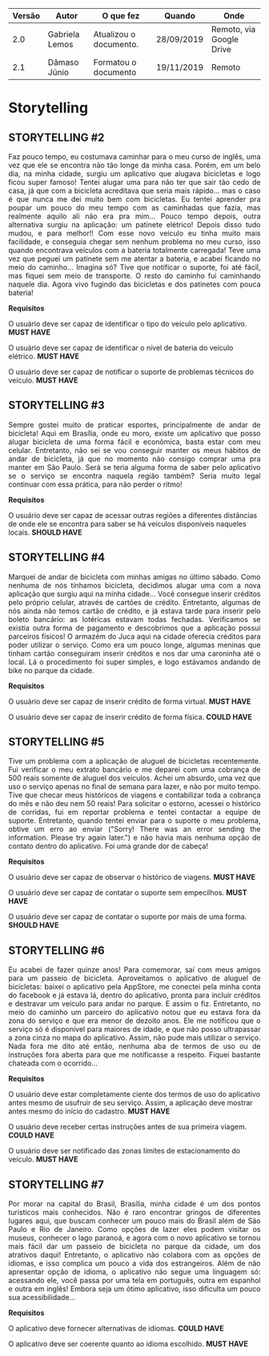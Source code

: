 |Versão| Autor | O que fez |  Quando | Onde |
|------|------| --------  |-------- | -----|
|2.0| Gabriela Lemos | Atualizou o documento. |28/09/2019| Remoto, via Google Drive|
|2.1| Dâmaso Júnio | Formatou o documento | 19/11/2019 | Remoto |


# Storytelling


## STORYTELLING #2
<p align="justify">Faz pouco tempo, eu costumava caminhar para o meu curso de inglês, uma vez que ele se encontra não tão longe da minha casa. Porém, em um belo dia, na minha cidade, surgiu um aplicativo que alugava bicicletas e logo ficou super famoso! Tentei alugar uma para não ter que sair tão cedo de casa, já que com a bicicleta acreditava que seria mais rápido... mas o caso é que nunca me dei muito bem com bicicletas. Eu tentei aprender pra poupar um pouco do meu tempo com as caminhadas que fazia, mas realmente aquilo ali não era pra mim... Pouco tempo depois, outra alternativa surgiu na aplicação: um patinete elétrico! Depois disso tudo mudou, e para melhor!! Com esse novo veículo eu tinha muito mais facilidade, e conseguia chegar sem nenhum problema no meu curso, isso quando encontrava veículos com a bateria totalmente carregada! Teve uma vez que peguei um patinete sem me atentar a bateria, e acabei ficando no meio do caminho... Imagina só? Tive que notificar o suporte, foi até fácil, mas fiquei sem meio de transporte. O resto do caminho fui caminhando naquele dia. Agora vivo fugindo das bicicletas e dos patinetes com pouca bateria!</p>

**Requisitos**

O usuário deve ser capaz de identificar o tipo do veículo pelo aplicativo. **MUST HAVE**

O usuário deve ser capaz de identificar o nível de bateria do veículo elétrico. **MUST HAVE**

O usuário deve ser capaz de notificar o suporte de problemas técnicos do veículo. **MUST HAVE**

## STORYTELLING #3

<p align="justify">Sempre gostei muito de praticar esportes, principalmente de andar de bicicleta! Aqui em Brasília, onde eu moro, existe um aplicativo que posso alugar bicicleta de uma forma fácil e econômica, basta estar com meu celular. Entretanto, não sei se vou conseguir manter os meus hábitos de andar de bicicleta, já que no momento não consigo comprar uma pra manter em São Paulo. Será se teria alguma forma de saber pelo aplicativo se o serviço se encontra naquela região também? Seria muito legal continuar com essa prática, para não perder o ritmo!</p>

**Requisitos**

O usuário deve ser capaz de acessar outras regiões a diferentes distâncias de onde ele se encontra para saber se há veículos disponíveis naqueles locais. **SHOULD HAVE**

## STORYTELLING #4
<p align="justify">Marquei de andar de bicicleta com minhas amigas no último sábado. Como nenhuma de nós tínhamos bicicleta, decidimos alugar uma com a nova aplicação que surgiu aqui na minha cidade... Você consegue inserir créditos pelo próprio celular, através de cartões de crédito. Entretanto, algumas de nós ainda não temos cartão de crédito, e já estava tarde para inserir pelo boleto bancário: as lotéricas estavam todas fechadas. Verificamos se existia outra forma de pagamento e descobrimos que a aplicação possui parceiros físicos! O armazém do Juca aqui na cidade oferecia créditos para poder utilizar o serviço. Como era um pouco longe, algumas meninas que tinham cartão conseguiram inserir créditos e nos dar uma caroninha até o local. Lá o procedimento foi super simples, e logo estávamos andando de bike no parque da cidade.</p>

**Requisitos**

O usuário deve ser capaz de inserir crédito de forma virtual. **MUST HAVE**

O usuário deve ser capaz de inserir crédito de forma física. **COULD HAVE**


## STORYTELLING #5
<p align="justify">Tive um problema com a aplicação de aluguel de bicicletas recentemente. Fui verificar o meu extrato bancário e me deparei com uma cobrança de 500 reais somente de aluguel dos veículos. Achei um absurdo, uma vez que uso o serviço apenas no final de semana para lazer, e não por muito tempo. Tive que checar meus históricos de viagens e contabilizar toda a cobrança do mês e não deu nem 50 reais! Para solicitar o estorno, acessei o histórico de corridas, fui em reportar problema e tentei contactar a equipe de suporte. Entretanto, quando tentei enviar para o suporte o meu problema, obtive um erro ao enviar ("Sorry! There was an error sending the information. Please try again later.") e não havia mais nenhuma opção de contato dentro do aplicativo. Foi uma grande dor de cabeça!</p>

**Requisitos**

O usuário deve ser capaz de observar o histórico de viagens. **MUST HAVE**

O usuário deve ser capaz de contatar o suporte sem empecilhos. **MUST HAVE**

O usuário deve ser capaz de contatar o suporte por mais de uma forma. **SHOULD HAVE**

## STORYTELLING #6
<p align="justify">Eu acabei de fazer quinze anos! Para comemorar, saí com meus amigos para um passeio de bicicleta. Aproveitamos o aplicativo de aluguel de bicicletas: baixei o aplicativo pela AppStore, me conectei pela minha conta do facebook e já estava lá, dentro do aplicativo, pronta para incluir créditos e destravar um veículo para andar no parque. E assim o fiz. Entretanto, no meio do caminho um parceiro do aplicativo notou que eu estava fora da zona do serviço e que era menor de dezoito anos. Ele me notificou que o serviço só é disponível para maiores de idade, e que não posso ultrapassar a zona cinza no mapa do aplicativo. Assim, não pude mais utilizar o serviço. Nada fora me dito até então, nenhuma aba de termos de uso ou de instruções fora aberta para que me notificasse a respeito. Fiquei bastante chateada com o ocorrido...</p>

**Requisitos**

O usuário deve estar completamente ciente dos termos de uso do aplicativo antes mesmo de usufruir de seu serviço. Assim, a aplicação deve mostrar antes mesmo do início do cadastro. **MUST HAVE**

O usuário deve receber certas instruções antes de sua primeira viagem. **COULD HAVE**

O usuário deve ser notificado das zonas limites de estacionamento do veículo. **MUST HAVE**

## STORYTELLING #7
<p align="justify">Por morar na capital do Brasil, Brasília, minha cidade é um dos pontos turísticos mais conhecidos. Não é raro encontrar gringos de diferentes lugares aqui, que buscam conhecer um pouco mais do Brasil além de São Paulo e Rio de Janeiro. Como opções de lazer eles podem visitar os museus, conhecer o lago paranoá, e agora com o novo aplicativo se tornou mais fácil dar um passeio de bicicleta no parque da cidade, um dos atrativos daqui! Entretanto, o aplicativo não colabora com as opções de idiomas, e isso complica um pouco a vida dos estrangeiros. Além de não apresentar opção de idioma, o aplicativo não segue uma linguagem só: acessando ele, você passa por uma tela em português, outra em espanhol e outra em inglês! Embora seja um ótimo aplicativo, isso dificulta um pouco sua acessibilidade...</p>

**Requisitos**

O aplicativo deve fornecer alternativas de idiomas. **COULD HAVE**

O aplicativo deve ser coerente quanto ao idioma escolhido. **MUST HAVE**
